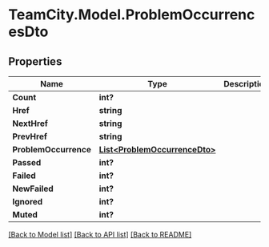 # TeamCity.Model.ProblemOccurrencesDto
## Properties

Name | Type | Description | Notes
------------ | ------------- | ------------- | -------------
**Count** | **int?** |  | [optional] 
**Href** | **string** |  | [optional] 
**NextHref** | **string** |  | [optional] 
**PrevHref** | **string** |  | [optional] 
**ProblemOccurrence** | [**List&lt;ProblemOccurrenceDto&gt;**](ProblemOccurrenceDto.md) |  | [optional] 
**Passed** | **int?** |  | [optional] 
**Failed** | **int?** |  | [optional] 
**NewFailed** | **int?** |  | [optional] 
**Ignored** | **int?** |  | [optional] 
**Muted** | **int?** |  | [optional] 

[[Back to Model list]](../README.md#documentation-for-models) [[Back to API list]](../README.md#documentation-for-api-endpoints) [[Back to README]](../README.md)

